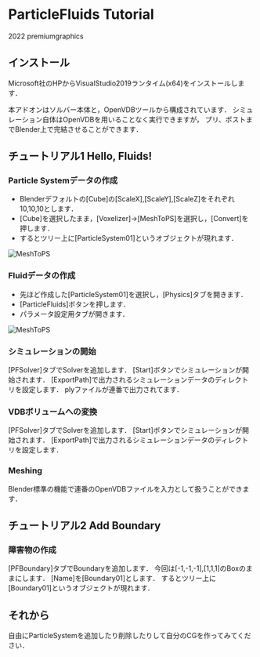 # ParticleFluids Tutorial

2022 premiumgraphics

## インストール
Microsoft社のHPからVisualStudio2019ランタイム(x64)をインストールします．

本アドオンはソルバー本体と，OpenVDBツールから構成されています．
シミュレーション自体はOpenVDBを用いることなく実行できますが，
プリ、ポストまでBlender上で完結させることができます．

## チュートリアル1 Hello, Fluids!

### Particle Systemデータの作成

- Blenderデフォルトの[Cube]の[ScaleX],[ScaleY],[ScaleZ]をそれぞれ10,10,10とします．
- [Cube]を選択したまま，[Voxelizer]->[MeshToPS]を選択し，[Convert]を押します．
- するとツリー上に[ParticleSystem01]というオブジェクトが現れます．

![MeshToPS](/images/MeshToPS.PNG) 

### Fluidデータの作成

- 先ほど作成した[ParticleSystem01]を選択し，[Physics]タブを開きます．
- [ParticleFluids]ボタンを押します．
- パラメータ設定用タブが開きます．

![MeshToPS](/images/Fluid.PNG) 

### シミュレーションの開始
[PFSolver]タブでSolverを追加します．
[Start]ボタンでシミュレーションが開始されます．
[ExportPath]で出力されるシミュレーションデータのディレクトリを設定します．
plyファイルが連番で出力されてます．

### VDBボリュームへの変換
[PFSolver]タブでSolverを追加します．
[Start]ボタンでシミュレーションが開始されます．
[ExportPath]で出力されるシミュレーションデータのディレクトリを設定します．

### Meshing
Blender標準の機能で連番のOpenVDBファイルを入力として扱うことができます．

## チュートリアル2 Add Boundary

### 障害物の作成
[PFBoundary]タブでBoundaryを追加します．
今回は[-1,-1,-1],[1,1,1]のBoxのままにします．
[Name]を[Boundary01]とします．
するとツリー上に[Boundary01]というオブジェクトが現れます．


## それから
自由にParticleSystemを追加したり削除したりして自分のCGを作ってみてください．